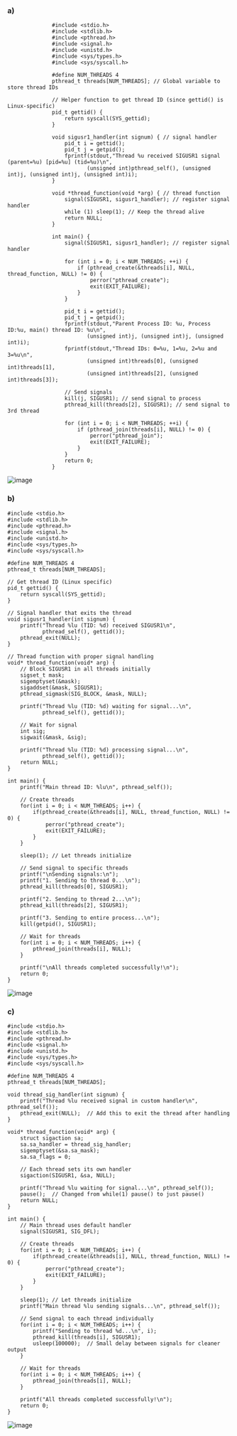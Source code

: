 ###  a)
                  
                  #include <stdio.h>
                  #include <stdlib.h>
                  #include <pthread.h>
                  #include <signal.h>
                  #include <unistd.h>
                  #include <sys/types.h>
                  #include <sys/syscall.h>
                  
                  #define NUM_THREADS 4
                  pthread_t threads[NUM_THREADS]; // Global variable to store thread IDs
                  
                  // Helper function to get thread ID (since gettid() is Linux-specific)
                  pid_t gettid() {
                      return syscall(SYS_gettid);
                  }
                  
                  void sigusr1_handler(int signum) { // signal handler
                      pid_t i = gettid();
                      pid_t j = getpid();
                      fprintf(stdout,"Thread %u received SIGUSR1 signal (parent=%u) [pid=%u] (tid=%u)\n", 
                             (unsigned int)pthread_self(), (unsigned int)j, (unsigned int)j, (unsigned int)i);
                  }
                  
                  void *thread_function(void *arg) { // thread function
                      signal(SIGUSR1, sigusr1_handler); // register signal handler
                      while (1) sleep(1); // Keep the thread alive
                      return NULL;
                  }
                  
                  int main() {
                      signal(SIGUSR1, sigusr1_handler); // register signal handler
                      
                      for (int i = 0; i < NUM_THREADS; ++i) {
                          if (pthread_create(&threads[i], NULL, thread_function, NULL) != 0) {
                              perror("pthread_create"); 
                              exit(EXIT_FAILURE);
                          }
                      }
                      
                      pid_t i = gettid();
                      pid_t j = getpid();
                      fprintf(stdout,"Parent Process ID: %u, Process ID:%u, main() thread ID: %u\n",
                             (unsigned int)j, (unsigned int)j, (unsigned int)i);
                      fprintf(stdout,"Thread IDs: 0=%u, 1=%u, 2=%u and 3=%u\n",
                             (unsigned int)threads[0], (unsigned int)threads[1], 
                             (unsigned int)threads[2], (unsigned int)threads[3]);
                      
                      // Send signals
                      kill(j, SIGUSR1); // send signal to process
                      pthread_kill(threads[2], SIGUSR1); // send signal to 3rd thread
                  
                      for (int i = 0; i < NUM_THREADS; ++i) {
                          if (pthread_join(threads[i], NULL) != 0) {
                              perror("pthread_join"); 
                              exit(EXIT_FAILURE);
                          }
                      }
                      return 0;
                  }
  ![image](https://github.com/user-attachments/assets/5bfd9351-86d1-42e0-aedd-1c17f718798a)

  ### b)

    #include <stdio.h>
    #include <stdlib.h>
    #include <pthread.h>
    #include <signal.h>
    #include <unistd.h>
    #include <sys/types.h>
    #include <sys/syscall.h>
    
    #define NUM_THREADS 4
    pthread_t threads[NUM_THREADS];
    
    // Get thread ID (Linux specific)
    pid_t gettid() {
        return syscall(SYS_gettid);
    }
    
    // Signal handler that exits the thread
    void sigusr1_handler(int signum) {
        printf("Thread %lu (TID: %d) received SIGUSR1\n", 
               pthread_self(), gettid());
        pthread_exit(NULL);
    }
    
    // Thread function with proper signal handling
    void* thread_function(void* arg) {
        // Block SIGUSR1 in all threads initially
        sigset_t mask;
        sigemptyset(&mask);
        sigaddset(&mask, SIGUSR1);
        pthread_sigmask(SIG_BLOCK, &mask, NULL);
        
        printf("Thread %lu (TID: %d) waiting for signal...\n",
               pthread_self(), gettid());
        
        // Wait for signal
        int sig;
        sigwait(&mask, &sig);
        
        printf("Thread %lu (TID: %d) processing signal...\n",
               pthread_self(), gettid());
        return NULL;
    }
    
    int main() {
        printf("Main thread ID: %lu\n", pthread_self());
        
        // Create threads
        for(int i = 0; i < NUM_THREADS; i++) {
            if(pthread_create(&threads[i], NULL, thread_function, NULL) != 0) {
                perror("pthread_create");
                exit(EXIT_FAILURE);
            }
        }
        
        sleep(1); // Let threads initialize
        
        // Send signal to specific threads
        printf("\nSending signals:\n");
        printf("1. Sending to thread 0...\n");
        pthread_kill(threads[0], SIGUSR1);
        
        printf("2. Sending to thread 2...\n");
        pthread_kill(threads[2], SIGUSR1);
        
        printf("3. Sending to entire process...\n");
        kill(getpid(), SIGUSR1);
        
        // Wait for threads
        for(int i = 0; i < NUM_THREADS; i++) {
            pthread_join(threads[i], NULL);
        }
        
        printf("\nAll threads completed successfully!\n");
        return 0;
    }
  ![image](https://github.com/user-attachments/assets/6243d7d2-d296-4648-86f3-3a72cf801a6b)

  ### c)


    #include <stdio.h>
    #include <stdlib.h>
    #include <pthread.h>
    #include <signal.h>
    #include <unistd.h>
    #include <sys/types.h>
    #include <sys/syscall.h>
    
    #define NUM_THREADS 4
    pthread_t threads[NUM_THREADS];
    
    void thread_sig_handler(int signum) {
        printf("Thread %lu received signal in custom handler\n", pthread_self());
        pthread_exit(NULL);  // Add this to exit the thread after handling
    }
    
    void* thread_function(void* arg) {
        struct sigaction sa;
        sa.sa_handler = thread_sig_handler;
        sigemptyset(&sa.sa_mask);
        sa.sa_flags = 0;
        
        // Each thread sets its own handler
        sigaction(SIGUSR1, &sa, NULL);
        
        printf("Thread %lu waiting for signal...\n", pthread_self());
        pause();  // Changed from while(1) pause() to just pause()
        return NULL;
    }
    
    int main() {
        // Main thread uses default handler
        signal(SIGUSR1, SIG_DFL);
        
        // Create threads
        for(int i = 0; i < NUM_THREADS; i++) {
            if(pthread_create(&threads[i], NULL, thread_function, NULL) != 0) {
                perror("pthread_create");
                exit(EXIT_FAILURE);
            }
        }
        
        sleep(1); // Let threads initialize
        printf("Main thread %lu sending signals...\n", pthread_self());
        
        // Send signal to each thread individually
        for(int i = 0; i < NUM_THREADS; i++) {
            printf("Sending to thread %d...\n", i);
            pthread_kill(threads[i], SIGUSR1);
            usleep(100000);  // Small delay between signals for cleaner output
        }
        
        // Wait for threads
        for(int i = 0; i < NUM_THREADS; i++) {
            pthread_join(threads[i], NULL);
        }
        
        printf("All threads completed successfully!\n");
        return 0;
    }
      

  ![image](https://github.com/user-attachments/assets/d7b4d7f0-b6da-4f3b-b455-3c0cac52188b)

      
